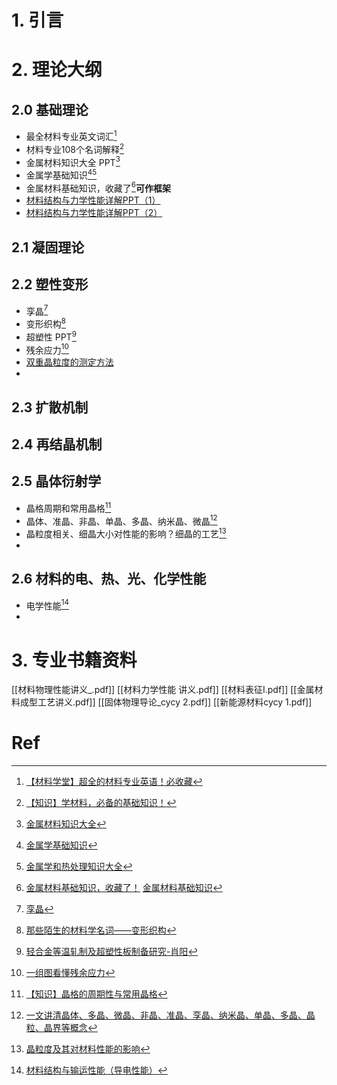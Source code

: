 # 1. 引言 

# 2. 理论大纲 
## 2.0 基础理论 
- 最全材料专业英文词汇[^1]
- 材料专业108个名词解释[^2]
- 金属材料知识大全 PPT[^3]
- 金属学基础知识[^4][^5]
- 金属材料基础知识，收藏了[^6]**可作框架**
- [材料结构与力学性能详解PPT（1）](https://mp.weixin.qq.com/s/tqOAuePAzVni-XXxYqPpzw)
- [材料结构与力学性能详解PPT（2）](https://mp.weixin.qq.com/s/OX23pfLe-Dw6oUwuxYtwrA)
## 2.1 凝固理论 


## 2.2 塑性变形 
- 孪晶[^7]
- 变形织构[^14]
- 超塑性 PPT[^8]
- 残余应力[^9]
- [双重晶粒度的测定方法](https://mp.weixin.qq.com/s/hwU1sbOLNZCkmHFzNhicIw)
- 

## 2.3 扩散机制 



## 2.4 再结晶机制 



## 2.5 晶体衍射学 
- 晶格周期和常用晶格[^10]
- 晶体、准晶、非晶、单晶、多晶、纳米晶、微晶[^11]
- 晶粒度相关、细晶大小对性能的影响？细晶的工艺[^12]
- 


## 2.6 材料的电、热、光、化学性能
- 电学性能[^13]
- 

# 3. 专业书籍资料 
[[材料物理性能讲义_.pdf]]
[[材料力学性能 讲义.pdf]]
[[材料表征I.pdf]]
[[金属材料成型工艺讲义.pdf]]
[[固体物理导论_cycy 2.pdf]]
[[新能源材料cycy 1.pdf]]


# Ref 

[^1]: [【材料学堂】超全的材料专业英语！必收藏](https://mp.weixin.qq.com/s/RRcl545ETJT8fXUk5a_geQ)
[^2]: [【知识】学材料，必备的基础知识！](https://mp.weixin.qq.com/s/n6CM6pIycrKqXJ59AknnDw)
[^3]: [金属材料知识大全](https://mp.weixin.qq.com/s/d-GfjC8zWDMX3xeh26ItYg)
[^4]: [金属学基础知识](https://mp.weixin.qq.com/s/fggGxWoBOa9ADhzLq1H9zQ)
[^5]: [金属学和热处理知识大全](https://mp.weixin.qq.com/s/OgMDoqT1iW2bpOTsq3ACUg)
[^6]: [金属材料基础知识，收藏了！](https://mp.weixin.qq.com/s/KnFdg1P7P9xAUHPkSWZRCA)
	[金属材料基础知识](https://mp.weixin.qq.com/s/znTpZva7BtQl8kv9iA15Uw)
[^7]: [孪晶](https://mp.weixin.qq.com/s/7dF6j2nvpENgUb8BvJed8g)
[^8]: [轻合金等温轧制及超塑性板制备研究-肖阳](https://mp.weixin.qq.com/s/eMwqqP2pYMga3feBf9lxUA)
[^9]: [一组图看懂残余应力](https://mp.weixin.qq.com/s/hkEtSR2pitkSUcxVq4PEGw)

[^10]: [【知识】晶格的周期性与常用晶格](https://mp.weixin.qq.com/s/RzoBJZWH4OLCQv9hJd0Htg)

[^11]: [一文讲清晶体、多晶、微晶、非晶、准晶、孪晶、纳米晶、单晶、多晶、晶粒、晶界等概念](https://mp.weixin.qq.com/s/yIjNwybWK5N-W4XtQf0Hww)
[^12]: [晶粒度及其对材料性能的影响](https://mp.weixin.qq.com/s/T37DEF0fyN4EnYUfrVdyWA)

[^13]: [材料结构与输运性能（导电性能）](https://mp.weixin.qq.com/s/hIbGfztp-JDnJTFRPNxohQ)

[^14]: [那些陌生的材料学名词——变形织构](https://mp.weixin.qq.com/s/EkLLWqzBRoYOa6p82v9RkQ)
